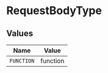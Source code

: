 # RequestBodyType


## Values

| Name       | Value      |
| ---------- | ---------- |
| `FUNCTION` | function   |